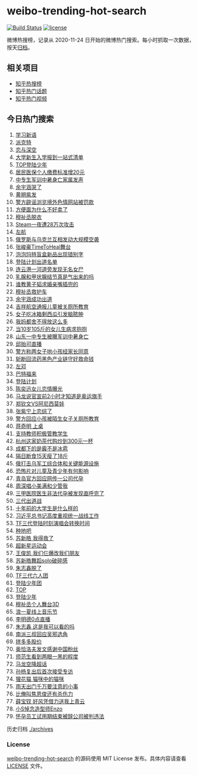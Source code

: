 # weibo-trending-hot-search

[![Build Status](https://github.com/justjavac/weibo-trending-hot-search/workflows/ci/badge.svg?branch=master)](https://github.com/justjavac/weibo-trending-hot-search/actions)
[![license](https://img.shields.io/github/license/justjavac/weibo-trending-hot-search)](https://github.com/justjavac/weibo-trending-hot-search/blob/master/LICENSE)

微博热搜榜，记录从 2020-11-24 日开始的微博热门搜索。每小时抓取一次数据，按天[归档](./archives)。

## 相关项目

- [知乎热搜榜](https://github.com/justjavac/zhihu-trending-top-search)
- [知乎热门话题](https://github.com/justjavac/zhihu-trending-hot-questions)
- [知乎热门视频](https://github.com/justjavac/zhihu-trending-hot-video)

## 今日热门搜索

<!-- BEGIN -->
<!-- 最后更新时间 Tue Aug 27 2024 04:18:03 GMT+0800 (China Standard Time) -->

1. [学习新语](https://s.weibo.com//weibo?q=%23%E5%AD%A6%E4%B9%A0%E6%96%B0%E8%AF%AD%23&Refer=new_time)
1. [派克特](https://s.weibo.com//weibo?q=%E6%B4%BE%E5%85%8B%E7%89%B9&t=31&band_rank=2&Refer=top)
1. [恋与深空](https://s.weibo.com//weibo?q=%23%E6%81%8B%E4%B8%8E%E6%B7%B1%E7%A9%BA%23&t=31&band_rank=1&Refer=top)
1. [大学新生入学报到一站式清单](https://s.weibo.com//weibo?q=%23%E5%A4%A7%E5%AD%A6%E6%96%B0%E7%94%9F%E5%85%A5%E5%AD%A6%E6%8A%A5%E5%88%B0%E4%B8%80%E7%AB%99%E5%BC%8F%E6%B8%85%E5%8D%95%23&t=31&band_rank=3&Refer=top)
1. [TOP登陆少年](https://s.weibo.com//weibo?q=TOP%E7%99%BB%E9%99%86%E5%B0%91%E5%B9%B4&t=31&band_rank=4&Refer=top)
1. [居民医保个人缴费标准增20元](https://s.weibo.com//weibo?q=%23%E5%B1%85%E6%B0%91%E5%8C%BB%E4%BF%9D%E4%B8%AA%E4%BA%BA%E7%BC%B4%E8%B4%B9%E6%A0%87%E5%87%86%E5%A2%9E20%E5%85%83%23&t=31&band_rank=5&Refer=top)
1. [中专生军训中暑身亡家属发声](https://s.weibo.com//weibo?q=%23%E4%B8%AD%E4%B8%93%E7%94%9F%E5%86%9B%E8%AE%AD%E4%B8%AD%E6%9A%91%E8%BA%AB%E4%BA%A1%E5%AE%B6%E5%B1%9E%E5%8F%91%E5%A3%B0%23&t=31&band_rank=19&Refer=top)
1. [余宇涵哭了](https://s.weibo.com//weibo?q=%E4%BD%99%E5%AE%87%E6%B6%B5%E5%93%AD%E4%BA%86&t=31&band_rank=4&Refer=top)
1. [黄朔紫发](https://s.weibo.com//weibo?q=%23%E9%BB%84%E6%9C%94%E7%B4%AB%E5%8F%91%23&t=31&band_rank=22&Refer=top)
1. [警方辟谣浏览境外色情网站被罚款](https://s.weibo.com//weibo?q=%23%E8%AD%A6%E6%96%B9%E8%BE%9F%E8%B0%A3%E6%B5%8F%E8%A7%88%E5%A2%83%E5%A4%96%E8%89%B2%E6%83%85%E7%BD%91%E7%AB%99%E8%A2%AB%E7%BD%9A%E6%AC%BE%23&t=31&band_rank=6&Refer=top)
1. [方便面为什么不好卖了](https://s.weibo.com//weibo?q=%23%E6%96%B9%E4%BE%BF%E9%9D%A2%E4%B8%BA%E4%BB%80%E4%B9%88%E4%B8%8D%E5%A5%BD%E5%8D%96%E4%BA%86%23&t=31&band_rank=36&Refer=top)
1. [穆祉丞脱衣](https://s.weibo.com//weibo?q=%23%E7%A9%86%E7%A5%89%E4%B8%9E%E8%84%B1%E8%A1%A3%23&t=31&band_rank=28&Refer=top)
1. [Steam一夜遭28万次攻击](https://s.weibo.com//weibo?q=%23Steam%E4%B8%80%E5%A4%9C%E9%81%AD28%E4%B8%87%E6%AC%A1%E6%94%BB%E5%87%BB%23&t=31&band_rank=25&Refer=top)
1. [左航](https://s.weibo.com//weibo?q=%E5%B7%A6%E8%88%AA&t=31&band_rank=17&Refer=top)
1. [俄罗斯与乌克兰互相发动大规模空袭](https://s.weibo.com//weibo?q=%23%E4%BF%84%E7%BD%97%E6%96%AF%E4%B8%8E%E4%B9%8C%E5%85%8B%E5%85%B0%E4%BA%92%E7%9B%B8%E5%8F%91%E5%8A%A8%E5%A4%A7%E8%A7%84%E6%A8%A1%E7%A9%BA%E8%A2%AD%23&t=31&band_rank=33&Refer=top)
1. [张峻豪TimeToHeal舞台](https://s.weibo.com//weibo?q=%23%E5%BC%A0%E5%B3%BB%E8%B1%AATimeToHeal%E8%88%9E%E5%8F%B0%23&t=31&band_rank=8&Refer=top)
1. [泡泡玛特盲盒新品出现错别字](https://s.weibo.com//weibo?q=%23%E6%B3%A1%E6%B3%A1%E7%8E%9B%E7%89%B9%E7%9B%B2%E7%9B%92%E6%96%B0%E5%93%81%E5%87%BA%E7%8E%B0%E9%94%99%E5%88%AB%E5%AD%97%23&t=31&band_rank=16&Refer=top)
1. [登陆计划出道名单](https://s.weibo.com//weibo?q=%23%E7%99%BB%E9%99%86%E8%AE%A1%E5%88%92%E5%87%BA%E9%81%93%E5%90%8D%E5%8D%95%23&t=31&band_rank=11&Refer=top)
1. [连云港一河道旁发现无名女尸](https://s.weibo.com//weibo?q=%23%E8%BF%9E%E4%BA%91%E6%B8%AF%E4%B8%80%E6%B2%B3%E9%81%93%E6%97%81%E5%8F%91%E7%8E%B0%E6%97%A0%E5%90%8D%E5%A5%B3%E5%B0%B8%23&t=31&band_rank=9&Refer=top)
1. [乳腺和甲状腺结节真是气出来的吗](https://s.weibo.com//weibo?q=%23%E4%B9%B3%E8%85%BA%E5%92%8C%E7%94%B2%E7%8A%B6%E8%85%BA%E7%BB%93%E8%8A%82%E7%9C%9F%E6%98%AF%E6%B0%94%E5%87%BA%E6%9D%A5%E7%9A%84%E5%90%97%23&t=31&band_rank=15&Refer=top)
1. [谁教黄子韬求婚亲嘴插兜的](https://s.weibo.com//weibo?q=%23%E8%B0%81%E6%95%99%E9%BB%84%E5%AD%90%E9%9F%AC%E6%B1%82%E5%A9%9A%E4%BA%B2%E5%98%B4%E6%8F%92%E5%85%9C%E7%9A%84%23&t=31&band_rank=17&Refer=top)
1. [穆祉丞救护车](https://s.weibo.com//weibo?q=%E7%A9%86%E7%A5%89%E4%B8%9E%E6%95%91%E6%8A%A4%E8%BD%A6&t=31&band_rank=14&Refer=top)
1. [余宇涵成功出道](https://s.weibo.com//weibo?q=%23%E4%BD%99%E5%AE%87%E6%B6%B5%E6%88%90%E5%8A%9F%E5%87%BA%E9%81%93%23&t=31&band_rank=6&Refer=top)
1. [吉祥航空通报儿童被关厕所教育](https://s.weibo.com//weibo?q=%23%E5%90%89%E7%A5%A5%E8%88%AA%E7%A9%BA%E9%80%9A%E6%8A%A5%E5%84%BF%E7%AB%A5%E8%A2%AB%E5%85%B3%E5%8E%95%E6%89%80%E6%95%99%E8%82%B2%23&t=31&band_rank=21&Refer=top)
1. [女子吃冰箱剩西瓜引发脑脓肿](https://s.weibo.com//weibo?q=%23%E5%A5%B3%E5%AD%90%E5%90%83%E5%86%B0%E7%AE%B1%E5%89%A9%E8%A5%BF%E7%93%9C%E5%BC%95%E5%8F%91%E8%84%91%E8%84%93%E8%82%BF%23&t=31&band_rank=29&Refer=top)
1. [我妈都舍不得放这么多](https://s.weibo.com//weibo?q=%E6%88%91%E5%A6%88%E9%83%BD%E8%88%8D%E4%B8%8D%E5%BE%97%E6%94%BE%E8%BF%99%E4%B9%88%E5%A4%9A&t=31&band_rank=22&Refer=top)
1. [当10岁105斤的女儿生病求抱抱](https://s.weibo.com//weibo?q=%23%E5%BD%9310%E5%B2%81105%E6%96%A4%E7%9A%84%E5%A5%B3%E5%84%BF%E7%94%9F%E7%97%85%E6%B1%82%E6%8A%B1%E6%8A%B1%23&t=31&band_rank=40&Refer=top)
1. [山东一中专生被曝军训中暑身亡](https://s.weibo.com//weibo?q=%23%E5%B1%B1%E4%B8%9C%E4%B8%80%E4%B8%AD%E4%B8%93%E7%94%9F%E8%A2%AB%E6%9B%9D%E5%86%9B%E8%AE%AD%E4%B8%AD%E6%9A%91%E8%BA%AB%E4%BA%A1%23&t=31&band_rank=45&Refer=top)
1. [邱贻可直播](https://s.weibo.com//weibo?q=%E9%82%B1%E8%B4%BB%E5%8F%AF%E7%9B%B4%E6%92%AD&t=31&band_rank=16&Refer=top)
1. [警方称两女子哄小孩经家长同意](https://s.weibo.com//weibo?q=%23%E8%AD%A6%E6%96%B9%E7%A7%B0%E4%B8%A4%E5%A5%B3%E5%AD%90%E5%93%84%E5%B0%8F%E5%AD%A9%E7%BB%8F%E5%AE%B6%E9%95%BF%E5%90%8C%E6%84%8F%23&t=31&band_rank=32&Refer=top)
1. [斩断回流药黑色产业链守好救命钱](https://s.weibo.com//weibo?q=%23%E6%96%A9%E6%96%AD%E5%9B%9E%E6%B5%81%E8%8D%AF%E9%BB%91%E8%89%B2%E4%BA%A7%E4%B8%9A%E9%93%BE%E5%AE%88%E5%A5%BD%E6%95%91%E5%91%BD%E9%92%B1%23&t=31&band_rank=30&Refer=top)
1. [左邓](https://s.weibo.com//weibo?q=%E5%B7%A6%E9%82%93&t=31&band_rank=14&Refer=top)
1. [巴特福来](https://s.weibo.com//weibo?q=%E5%B7%B4%E7%89%B9%E7%A6%8F%E6%9D%A5&t=31&band_rank=21&Refer=top)
1. [登陆计划](https://s.weibo.com//weibo?q=%E7%99%BB%E9%99%86%E8%AE%A1%E5%88%92&t=31&band_rank=12&Refer=top)
1. [陈奕迅女儿恋情曝光](https://s.weibo.com//weibo?q=%23%E9%99%88%E5%A5%95%E8%BF%85%E5%A5%B3%E5%84%BF%E6%81%8B%E6%83%85%E6%9B%9D%E5%85%89%23&t=31&band_rank=18&Refer=top)
1. [马龙说官宣前2小时才知道是奥运旗手](https://s.weibo.com//weibo?q=%23%E9%A9%AC%E9%BE%99%E8%AF%B4%E5%AE%98%E5%AE%A3%E5%89%8D2%E5%B0%8F%E6%97%B6%E6%89%8D%E7%9F%A5%E9%81%93%E6%98%AF%E5%A5%A5%E8%BF%90%E6%97%97%E6%89%8B%23&t=31&band_rank=48&Refer=top)
1. [郑钦文VS阿尼西莫娃](https://s.weibo.com//weibo?q=%23%E9%83%91%E9%92%A6%E6%96%87VS%E9%98%BF%E5%B0%BC%E8%A5%BF%E8%8E%AB%E5%A8%83%23&t=31&band_rank=13&Refer=top)
1. [张紫宁上恋综了](https://s.weibo.com//weibo?q=%23%E5%BC%A0%E7%B4%AB%E5%AE%81%E4%B8%8A%E6%81%8B%E7%BB%BC%E4%BA%86%23&t=31&band_rank=35&Refer=top)
1. [警方回应小孩被陌生女子关厕所教育](https://s.weibo.com//weibo?q=%23%E8%AD%A6%E6%96%B9%E5%9B%9E%E5%BA%94%E5%B0%8F%E5%AD%A9%E8%A2%AB%E9%99%8C%E7%94%9F%E5%A5%B3%E5%AD%90%E5%85%B3%E5%8E%95%E6%89%80%E6%95%99%E8%82%B2%23&t=31&band_rank=31&Refer=top)
1. [蒋奇明 上桌](https://s.weibo.com//weibo?q=%E8%92%8B%E5%A5%87%E6%98%8E%20%E4%B8%8A%E6%A1%8C&t=31&band_rank=27&Refer=top)
1. [支持教师积极管教学生](https://s.weibo.com//weibo?q=%23%E6%94%AF%E6%8C%81%E6%95%99%E5%B8%88%E7%A7%AF%E6%9E%81%E7%AE%A1%E6%95%99%E5%AD%A6%E7%94%9F%23&t=31&band_rank=10&Refer=top)
1. [杭州这家奶茶代购炒到300元一杯](https://s.weibo.com//weibo?q=%23%E6%9D%AD%E5%B7%9E%E8%BF%99%E5%AE%B6%E5%A5%B6%E8%8C%B6%E4%BB%A3%E8%B4%AD%E7%82%92%E5%88%B0300%E5%85%83%E4%B8%80%E6%9D%AF%23&t=31&band_rank=38&Refer=top)
1. [成都下的是霰不是冰雹](https://s.weibo.com//weibo?q=%23%E6%88%90%E9%83%BD%E4%B8%8B%E7%9A%84%E6%98%AF%E9%9C%B0%E4%B8%8D%E6%98%AF%E5%86%B0%E9%9B%B9%23&t=31&band_rank=47&Refer=top)
1. [隔日断食15天瘦了18斤](https://s.weibo.com//weibo?q=%23%E9%9A%94%E6%97%A5%E6%96%AD%E9%A3%9F15%E5%A4%A9%E7%98%A6%E4%BA%8618%E6%96%A4%23&t=31&band_rank=23&Refer=top)
1. [俄打击乌军工综合体和关键能源设施](https://s.weibo.com//weibo?q=%23%E4%BF%84%E6%89%93%E5%87%BB%E4%B9%8C%E5%86%9B%E5%B7%A5%E7%BB%BC%E5%90%88%E4%BD%93%E5%92%8C%E5%85%B3%E9%94%AE%E8%83%BD%E6%BA%90%E8%AE%BE%E6%96%BD%23&t=31&band_rank=48&Refer=top)
1. [恐怖片对儿童及青少年有何影响](https://s.weibo.com//weibo?q=%23%E6%81%90%E6%80%96%E7%89%87%E5%AF%B9%E5%84%BF%E7%AB%A5%E5%8F%8A%E9%9D%92%E5%B0%91%E5%B9%B4%E6%9C%89%E4%BD%95%E5%BD%B1%E5%93%8D%23&t=31&band_rank=45&Refer=top)
1. [青岛官方回应网传一公司代孕](https://s.weibo.com//weibo?q=%23%E9%9D%92%E5%B2%9B%E5%AE%98%E6%96%B9%E5%9B%9E%E5%BA%94%E7%BD%91%E4%BC%A0%E4%B8%80%E5%85%AC%E5%8F%B8%E4%BB%A3%E5%AD%95%23&t=31&band_rank=46&Refer=top)
1. [周深唱小美满和少管我](https://s.weibo.com//weibo?q=%23%E5%91%A8%E6%B7%B1%E5%94%B1%E5%B0%8F%E7%BE%8E%E6%BB%A1%E5%92%8C%E5%B0%91%E7%AE%A1%E6%88%91%23&t=31&band_rank=47&Refer=top)
1. [三甲医院医生非法代孕被发现直呼完了](https://s.weibo.com//weibo?q=%23%E4%B8%89%E7%94%B2%E5%8C%BB%E9%99%A2%E5%8C%BB%E7%94%9F%E9%9D%9E%E6%B3%95%E4%BB%A3%E5%AD%95%E8%A2%AB%E5%8F%91%E7%8E%B0%E7%9B%B4%E5%91%BC%E5%AE%8C%E4%BA%86%23&t=31&band_rank=37&Refer=top)
1. [三代出道战](https://s.weibo.com//weibo?q=%23%E4%B8%89%E4%BB%A3%E5%87%BA%E9%81%93%E6%88%98%23&t=31&band_rank=7&Refer=top)
1. [十年前的大学生是什么样的](https://s.weibo.com//weibo?q=%E5%8D%81%E5%B9%B4%E5%89%8D%E7%9A%84%E5%A4%A7%E5%AD%A6%E7%94%9F%E6%98%AF%E4%BB%80%E4%B9%88%E6%A0%B7%E7%9A%84&t=31&band_rank=42&Refer=top)
1. [习近平总书记高度重视统一战线工作](https://s.weibo.com//weibo?q=%23%E4%B9%A0%E8%BF%91%E5%B9%B3%E6%80%BB%E4%B9%A6%E8%AE%B0%E9%AB%98%E5%BA%A6%E9%87%8D%E8%A7%86%E7%BB%9F%E4%B8%80%E6%88%98%E7%BA%BF%E5%B7%A5%E4%BD%9C%23&Refer=new_time)
1. [TF三代登陆时刻演唱会转换时间](https://s.weibo.com//weibo?q=%23TF%E4%B8%89%E4%BB%A3%E7%99%BB%E9%99%86%E6%97%B6%E5%88%BB%E6%BC%94%E5%94%B1%E4%BC%9A%E8%BD%AC%E6%8D%A2%E6%97%B6%E9%97%B4%23&t=31&band_rank=38&Refer=top)
1. [种地吧](https://s.weibo.com//weibo?q=%E7%A7%8D%E5%9C%B0%E5%90%A7&t=31&band_rank=30&Refer=top)
1. [苏新皓 我得救了](https://s.weibo.com//weibo?q=%E8%8B%8F%E6%96%B0%E7%9A%93%20%E6%88%91%E5%BE%97%E6%95%91%E4%BA%86&t=31&band_rank=46&Refer=top)
1. [超新星运动会](https://s.weibo.com//weibo?q=%E8%B6%85%E6%96%B0%E6%98%9F%E8%BF%90%E5%8A%A8%E4%BC%9A&t=31&band_rank=45&Refer=top)
1. [王俊凯 我们仨爆改我们朋友](https://s.weibo.com//weibo?q=%E7%8E%8B%E4%BF%8A%E5%87%AF%20%E6%88%91%E4%BB%AC%E4%BB%A8%E7%88%86%E6%94%B9%E6%88%91%E4%BB%AC%E6%9C%8B%E5%8F%8B&t=31&band_rank=26&Refer=top)
1. [苏新皓舞蹈solo破碎感](https://s.weibo.com//weibo?q=%23%E8%8B%8F%E6%96%B0%E7%9A%93%E8%88%9E%E8%B9%88solo%E7%A0%B4%E7%A2%8E%E6%84%9F%23&t=31&band_rank=49&Refer=top)
1. [朱志鑫脱了](https://s.weibo.com//weibo?q=%23%E6%9C%B1%E5%BF%97%E9%91%AB%E8%84%B1%E4%BA%86%23&t=31&band_rank=20&Refer=top)
1. [TF三代六人团](https://s.weibo.com//weibo?q=%23TF%E4%B8%89%E4%BB%A3%E5%85%AD%E4%BA%BA%E5%9B%A2%23&t=31&band_rank=15&Refer=top)
1. [登陆少年团](https://s.weibo.com//weibo?q=%E7%99%BB%E9%99%86%E5%B0%91%E5%B9%B4%E5%9B%A2&t=31&band_rank=16&Refer=top)
1. [TOP](https://s.weibo.com//weibo?q=TOP&t=31&band_rank=24&Refer=top)
1. [登陆少年](https://s.weibo.com//weibo?q=%E7%99%BB%E9%99%86%E5%B0%91%E5%B9%B4&t=31&band_rank=29&Refer=top)
1. [穆祉丞个人舞台3D](https://s.weibo.com//weibo?q=%23%E7%A9%86%E7%A5%89%E4%B8%9E%E4%B8%AA%E4%BA%BA%E8%88%9E%E5%8F%B03D%23&t=31&band_rank=42&Refer=top)
1. [浪一夏线上音乐节](https://s.weibo.com//weibo?q=%E6%B5%AA%E4%B8%80%E5%A4%8F%E7%BA%BF%E4%B8%8A%E9%9F%B3%E4%B9%90%E8%8A%82&t=31&band_rank=47&Refer=top)
1. [李明德0点直播](https://s.weibo.com//weibo?q=%E6%9D%8E%E6%98%8E%E5%BE%B70%E7%82%B9%E7%9B%B4%E6%92%AD&t=31&band_rank=49&Refer=top)
1. [朱志鑫 这是我可以看的吗](https://s.weibo.com//weibo?q=%E6%9C%B1%E5%BF%97%E9%91%AB%20%E8%BF%99%E6%98%AF%E6%88%91%E5%8F%AF%E4%BB%A5%E7%9C%8B%E7%9A%84%E5%90%97&t=31&band_rank=25&Refer=top)
1. [南派三叔回应吴邪选角](https://s.weibo.com//weibo?q=%E5%8D%97%E6%B4%BE%E4%B8%89%E5%8F%94%E5%9B%9E%E5%BA%94%E5%90%B4%E9%82%AA%E9%80%89%E8%A7%92&t=31&band_rank=24&Refer=top)
1. [拼多多股价](https://s.weibo.com//weibo?q=%E6%8B%BC%E5%A4%9A%E5%A4%9A%E8%82%A1%E4%BB%B7&t=31&band_rank=41&Refer=top)
1. [奥恰洛夫发文感谢中国粉丝](https://s.weibo.com//weibo?q=%23%E5%A5%A5%E6%81%B0%E6%B4%9B%E5%A4%AB%E5%8F%91%E6%96%87%E6%84%9F%E8%B0%A2%E4%B8%AD%E5%9B%BD%E7%B2%89%E4%B8%9D%23&t=31&band_rank=42&Refer=top)
1. [师范生看到两眼一黑的程度](https://s.weibo.com//weibo?q=%23%E5%B8%88%E8%8C%83%E7%94%9F%E7%9C%8B%E5%88%B0%E4%B8%A4%E7%9C%BC%E4%B8%80%E9%BB%91%E7%9A%84%E7%A8%8B%E5%BA%A6%23&t=31&band_rank=43&Refer=top)
1. [马龙空降超话](https://s.weibo.com//weibo?q=%E9%A9%AC%E9%BE%99%E7%A9%BA%E9%99%8D%E8%B6%85%E8%AF%9D&t=31&band_rank=40&Refer=top)
1. [孙杨复出后首次接受专访](https://s.weibo.com//weibo?q=%23%E5%AD%99%E6%9D%A8%E5%A4%8D%E5%87%BA%E5%90%8E%E9%A6%96%E6%AC%A1%E6%8E%A5%E5%8F%97%E4%B8%93%E8%AE%BF%23&t=31&band_rank=47&Refer=top)
1. [狸花猫 猫咪中的猫咪](https://s.weibo.com//weibo?q=%E7%8B%B8%E8%8A%B1%E7%8C%AB%20%E7%8C%AB%E5%92%AA%E4%B8%AD%E7%9A%84%E7%8C%AB%E5%92%AA&t=31&band_rank=39&Refer=top)
1. [雨天出门千万要注意的小事](https://s.weibo.com//weibo?q=%23%E9%9B%A8%E5%A4%A9%E5%87%BA%E9%97%A8%E5%8D%83%E4%B8%87%E8%A6%81%E6%B3%A8%E6%84%8F%E7%9A%84%E5%B0%8F%E4%BA%8B%23&t=31&band_rank=3&Refer=top)
1. [比俺叫焦恩俊还有杀伤力](https://s.weibo.com//weibo?q=%E6%AF%94%E4%BF%BA%E5%8F%AB%E7%84%A6%E6%81%A9%E4%BF%8A%E8%BF%98%E6%9C%89%E6%9D%80%E4%BC%A4%E5%8A%9B&t=31&band_rank=34&Refer=top)
1. [薛宝钗 好风凭借力送我上青云](https://s.weibo.com//weibo?q=%E8%96%9B%E5%AE%9D%E9%92%97%20%E5%A5%BD%E9%A3%8E%E5%87%AD%E5%80%9F%E5%8A%9B%E9%80%81%E6%88%91%E4%B8%8A%E9%9D%92%E4%BA%91&t=31&band_rank=44&Refer=top)
1. [小S悼念造型师Enzo](https://s.weibo.com//weibo?q=%23%E5%B0%8FS%E6%82%BC%E5%BF%B5%E9%80%A0%E5%9E%8B%E5%B8%88Enzo%23&t=31&band_rank=49&Refer=top)
1. [怀孕员工试用期结束被辞公司被判违法](https://s.weibo.com//weibo?q=%23%E6%80%80%E5%AD%95%E5%91%98%E5%B7%A5%E8%AF%95%E7%94%A8%E6%9C%9F%E7%BB%93%E6%9D%9F%E8%A2%AB%E8%BE%9E%E5%85%AC%E5%8F%B8%E8%A2%AB%E5%88%A4%E8%BF%9D%E6%B3%95%23&t=31&band_rank=50&Refer=top)

<!-- END -->

历史归档 [./archives](./archives)

### License

[weibo-trending-hot-search](https://github.com/justjavac/weibo-trending-hot-search) 的源码使用 MIT License
发布。具体内容请查看 [LICENSE](./LICENSE) 文件。
